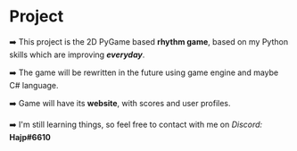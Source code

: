 # Project

➡️ This project is the 2D PyGame based **rhythm game**, based on my Python skills which are improving _**everyday**_.

➡️ The game will be rewritten in the future using game engine and maybe C# language.

➡️ Game will have its **website**, with scores and user profiles.

➡️ I'm still learning things, so feel free to contact with me on _Discord:_ **Hajp#6610**
